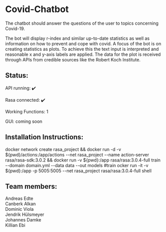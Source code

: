 # Covid-Chatbot
The chatbot should answer the questions of the user to topics concerning Covid-19.

The bot will display r-index and similar up-to-date statistics as well as information on how to prevent and cope with covid. A focus of the bot is on creating statistics as plots. To achieve this the text input is interpreted and reasonable x and y-axis labels are applied. The data for the plot is received through APIs from credible sources like the Robert Koch Institute.

## Status: 
API running: :heavy_check_mark:

Rasa connected: :heavy_check_mark:  

Working Functions: 1

GUI: coming soon

## Installation Instructions:
docker network create rasa_project &&
docker run -d -v ${pwd}/actions:/app/actions --net rasa_project --name action-server rasa/rasa-sdk:3.0.2 &&
docker run -v ${pwd}:/app rasa/rasa:3.0.4-full train --domain domain.yml --data data --out models #train
ocker run -it -v ${pwd}:/app -p 5005:5005 --net rasa_project rasa/rasa:3.0.4-full shell

## Team members:

Andreas Edte  
Canberk Alkan  
Dominic Viola  
Jendrik Hülsmeyer  
Johannes Damke  
Killian Ebi  
